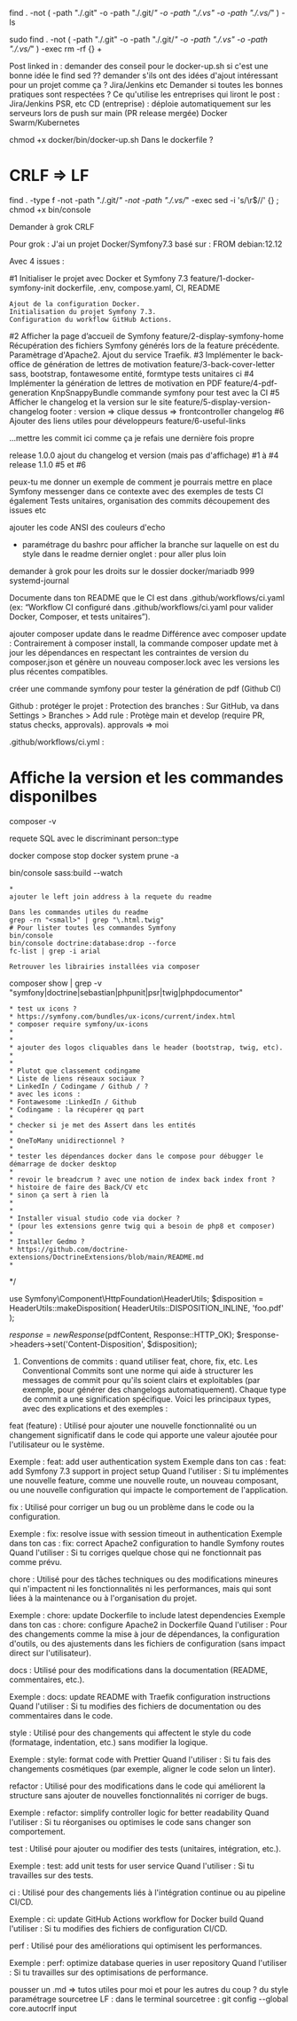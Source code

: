 find . -not \( -path "./.git" -o -path "./.git/*" -o -path "./.vs" -o -path "./.vs/*" \) -ls

sudo find . -not \( -path "./.git" -o -path "./.git/*" -o -path "./.vs" -o -path "./.vs/*" \) -exec rm -rf {} +

Post linked in : 
demander des conseil pour le docker-up.sh
    si c'est une bonne idée le find sed ??
demander s'ils ont des idées d'ajout intéressant pour un projet comme ça ?
    Jira/Jenkins etc
Demander si toutes les bonnes pratiques sont respectées ?
Ce qu'utilise les entreprises qui liront le post :
    Jira/Jenkins PSR, etc
    CD (entreprise) : déploie automatiquement sur les serveurs lors de push sur main (PR release mergée)
        Docker Swarm/Kubernetes

chmod +x docker/bin/docker-up.sh
Dans le dockerfile ?
# CRLF => LF
find . -type f -not -path "./.git/*" -not -path "./.vs/*" -exec sed -i 's/\r$//' {} \;
chmod +x bin/console

Demander à grok CRLF


Pour grok :
J'ai un projet Docker/Symfony7.3
basé sur :
FROM debian:12.12

Avec 4 issues :

#1 Initialiser le projet avec Docker et Symfony 7.3
    feature/1-docker-symfony-init
    dockerfile, .env, compose.yaml, CI, README
    
    Ajout de la configuration Docker.
    Initialisation du projet Symfony 7.3.
    Configuration du workflow GitHub Actions.

#2 Afficher la page d’accueil de Symfony
    feature/2-display-symfony-home
    Récupération des fichiers Symfony générés lors de la feature précédente.
    Paramètrage d'Apache2.
    Ajout du service Traefik.
#3 Implémenter le back-office de génération de lettres de motivation
    feature/3-back-cover-letter
    sass, bootstrap, fontawesome
    entité, formtype
    tests unitaires
    ci
#4 Implémenter la génération de lettres de motivation en PDF
    feature/4-pdf-generation
    KnpSnappyBundle 
    commande symfony pour test avec la CI
#5 Afficher le changelog et la version sur le site
    feature/5-display-version-changelog
    footer : version => clique dessus => frontcontroller changelog
#6 Ajouter des liens utiles pour développeurs
    feature/6-useful-links

...mettre les commit ici comme ça je refais une dernière fois propre

release 1.0.0
    ajout du changelog et version (mais pas d'affichage)
    #1 à #4
release 1.1.0
    #5 et #6


peux-tu me donner un exemple de comment je pourrais mettre en place Symfony messenger dans ce contexte
avec des exemples de tests CI également
Tests unitaires, organisation des commits
découpement des issues etc

ajouter les code ANSI des couleurs d'echo
+ paramétrage du bashrc pour afficher la branche sur laquelle on est
du style dans le readme dernier onglet : pour aller plus loin

demander à grok pour les droits sur le dossier docker/mariadb 999 systemd-journal

Documente dans ton README que le CI est dans .github/workflows/ci.yaml (ex: “Workflow CI configuré dans .github/workflows/ci.yaml pour valider Docker, Composer, et tests unitaires”).

ajouter composer update dans le readme
Différence avec composer update : Contrairement à composer install, la commande composer update met à jour les dépendances en respectant les contraintes de version du composer.json et génère un nouveau composer.lock avec les versions les plus récentes compatibles.

créer une commande symfony pour tester la génération de pdf (Github CI)

Github : protéger le projet :
Protection des branches : Sur GitHub, va dans Settings > Branches > Add rule : Protège main et develop (require PR, status checks, approvals).
approvals => moi

.github/workflows/ci.yml :

# Affiche la version et les commandes disponilbes
composer -v

requete SQL avec le discriminant person::type

docker compose stop
docker system prune -a

bin/console sass:build --watch

    * 
    ajouter le left join address à la requete du readme

    Dans les commandes utiles du readme
    grep -rn "<small>" | grep "\.html.twig"
    # Pour lister toutes les commandes Symfony
    bin/console
    bin/console doctrine:database:drop --force
    fc-list | grep -i arial

    Retrouver les librairies installées via composer
composer show | grep -v "symfony|doctrine|sebastian|phpunit|psr|twig|phpdocumentor"

    * test ux icons ?
    * https://symfony.com/bundles/ux-icons/current/index.html
    * composer require symfony/ux-icons
    * 
    * 
    * ajouter des logos cliquables dans le header (bootstrap, twig, etc).
    * 
    * 
    * Plutot que classement codingame
    * Liste de liens réseaux sociaux ?
    * LinkedIn / Codingame / Github / ?
    * avec les icons :
    * Fontawesome :LinkedIn / Github
    * Codingame : la récupérer qq part
    * 
    * checker si je met des Assert dans les entités
    * 
    * OneToMany unidirectionnel ?
    * 
    * tester les dépendances docker dans le compose pour débugger le démarrage de docker desktop
    * 
    * revoir le breadcrum ? avec une notion de index back index front ?
    * histoire de faire des Back/CV etc
    * sinon ça sert à rien là
    * 
    * 
    * Installer visual studio code via docker ?
    * (pour les extensions genre twig qui a besoin de php8 et composer)
    * 
    * Installer Gedmo ?
    * https://github.com/doctrine-extensions/DoctrineExtensions/blob/main/README.md
    * 
*/


use Symfony\Component\HttpFoundation\HeaderUtils;
$disposition = HeaderUtils::makeDisposition(
    HeaderUtils::DISPOSITION_INLINE,
    'foo.pdf'
);

$response = new Response($pdfContent, Response::HTTP_OK);
$response->headers->set('Content-Disposition', $disposition);



1. Conventions de commits : quand utiliser feat, chore, fix, etc.
Les Conventional Commits sont une norme qui aide à structurer les messages de commit pour qu'ils soient clairs et exploitables (par exemple, pour générer des changelogs automatiquement). Chaque type de commit a une signification spécifique. Voici les principaux types, avec des explications et des exemples :

feat (feature) : Utilisé pour ajouter une nouvelle fonctionnalité ou un changement significatif dans le code qui apporte une valeur ajoutée pour l'utilisateur ou le système.

Exemple : feat: add user authentication system
Exemple dans ton cas : feat: add Symfony 7.3 support in project setup
Quand l'utiliser : Si tu implémentes une nouvelle feature, comme une nouvelle route, un nouveau composant, ou une nouvelle configuration qui impacte le comportement de l'application.


fix : Utilisé pour corriger un bug ou un problème dans le code ou la configuration.

Exemple : fix: resolve issue with session timeout in authentication
Exemple dans ton cas : fix: correct Apache2 configuration to handle Symfony routes
Quand l'utiliser : Si tu corriges quelque chose qui ne fonctionnait pas comme prévu.


chore : Utilisé pour des tâches techniques ou des modifications mineures qui n'impactent ni les fonctionnalités ni les performances, mais qui sont liées à la maintenance ou à l'organisation du projet.

Exemple : chore: update Dockerfile to include latest dependencies
Exemple dans ton cas : chore: configure Apache2 in Dockerfile
Quand l'utiliser : Pour des changements comme la mise à jour de dépendances, la configuration d'outils, ou des ajustements dans les fichiers de configuration (sans impact direct sur l'utilisateur).


docs : Utilisé pour des modifications dans la documentation (README, commentaires, etc.).

Exemple : docs: update README with Traefik configuration instructions
Quand l'utiliser : Si tu modifies des fichiers de documentation ou des commentaires dans le code.


style : Utilisé pour des changements qui affectent le style du code (formatage, indentation, etc.) sans modifier la logique.

Exemple : style: format code with Prettier
Quand l'utiliser : Si tu fais des changements cosmétiques (par exemple, aligner le code selon un linter).


refactor : Utilisé pour des modifications dans le code qui améliorent la structure sans ajouter de nouvelles fonctionnalités ni corriger de bugs.

Exemple : refactor: simplify controller logic for better readability
Quand l'utiliser : Si tu réorganises ou optimises le code sans changer son comportement.


test : Utilisé pour ajouter ou modifier des tests (unitaires, intégration, etc.).

Exemple : test: add unit tests for user service
Quand l'utiliser : Si tu travailles sur des tests.


ci : Utilisé pour des changements liés à l'intégration continue ou au pipeline CI/CD.

Exemple : ci: update GitHub Actions workflow for Docker build
Quand l'utiliser : Si tu modifies des fichiers de configuration CI/CD.


perf : Utilisé pour des améliorations qui optimisent les performances.

Exemple : perf: optimize database queries in user repository
Quand l'utiliser : Si tu travailles sur des optimisations de performance.

pousser un .md => tutos utiles pour moi 
et pour les autres du coup ?
du style paramétrage sourcetree LF : dans le terminal sourcetree : git config --global core.autocrlf input
